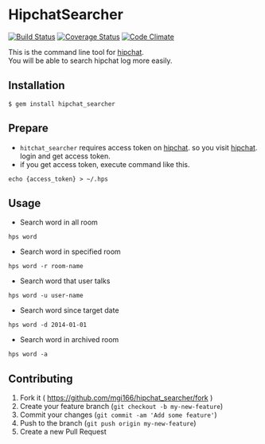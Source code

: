 # HipchatSearcher

[![Build Status](https://travis-ci.org/mgi166/hipchat_searcher.svg?branch=master)](https://travis-ci.org/mgi166/hipchat_searcher)
[![Coverage Status](https://coveralls.io/repos/mgi166/hipchat_searcher/badge.png?branch=master)](https://coveralls.io/r/mgi166/hipchat_searcher?branch=master)
[![Code Climate](https://codeclimate.com/github/mgi166/hipchat_searcher.png)](https://codeclimate.com/github/mgi166/hipchat_searcher)

This is the command line tool for [hipchat](https://www.hipchat.com/).  
You will be able to search hipchat log more easily.  

## Installation

    $ gem install hipchat_searcher

## Prepare

* `hitchat_searcher` requires access token on [hipchat](https://www.hipchat.com/). so you visit [hipchat](https://www.hipchat.com/). login and get access token.
* if you get access token, execute command like this.

```
echo {access_token} > ~/.hps
```

## Usage

* Search word in all room

```
hps word
```

* Search word in specified room

```
hps word -r room-name
```

* Search word that user talks

```
hps word -u user-name
```

* Search word since target date

```
hps word -d 2014-01-01
```

* Search word in archived room

```
hps word -a
```

## Contributing

1. Fork it ( https://github.com/mgi166/hipchat_searcher/fork )
2. Create your feature branch (`git checkout -b my-new-feature`)
3. Commit your changes (`git commit -am 'Add some feature'`)
4. Push to the branch (`git push origin my-new-feature`)
5. Create a new Pull Request
